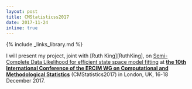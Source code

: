 ```yaml
---
layout: post
title: CMStatisticss2017
date: 2017-11-24
inline: true
---
```

{% include _links_library.md %}

I will present my project, joint with [Ruth King][RuthKing], on [Semi-Complete Data Likelihood for efficient state space model fitting](/projects/11_project) at [__the 10th International Conference of the ERCIM WG on Computational and Methodological Statistics__](http://www.cmstatistics.org/CMStatistics2017/) (CMStatistics2017) in London, UK, 16-18 December 2017.

